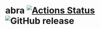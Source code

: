# abra [![Actions Status](https://github.com/denisidoro/abra/workflows/CI/badge.svg)](https://github.com/denisidoro/abra/actions) ![GitHub release](https://img.shields.io/github/v/release/denisidoro/abra?include_prereleases)
